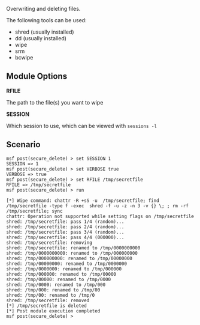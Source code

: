 Overwriting and deleting files.

The following tools can be used:
* shred (usually installed)
* dd (usually installed)
* wipe
* srm
* bcwipe

## Module Options

**RFILE**

The path to the file(s) you want to wipe

**SESSION**

Which session to use, which can be viewed with `sessions -l`

## Scenario
```
msf post(secure_delete) > set SESSION 1
SESSION => 1
msf post(secure_delete) > set VERBOSE true
VERBOSE => true
msf post(secure_delete) > set RFILE /tmp/secretfile
RFILE => /tmp/secretfile
msf post(secure_delete) > run

[*] Wipe command: chattr -R +sS -u  /tmp/secretfile; find /tmp/secretfile -type f -exec  shred -f -u -z -n 3 -v {} \; ; rm -rf /tmp/secretfile; sync
chattr: Operation not supported while setting flags on /tmp/secretfile
shred: /tmp/secretfile: pass 1/4 (random)...
shred: /tmp/secretfile: pass 2/4 (random)...
shred: /tmp/secretfile: pass 3/4 (random)...
shred: /tmp/secretfile: pass 4/4 (000000)...
shred: /tmp/secretfile: removing
shred: /tmp/secretfile: renamed to /tmp/0000000000
shred: /tmp/0000000000: renamed to /tmp/000000000
shred: /tmp/000000000: renamed to /tmp/00000000
shred: /tmp/00000000: renamed to /tmp/0000000
shred: /tmp/0000000: renamed to /tmp/000000
shred: /tmp/000000: renamed to /tmp/00000
shred: /tmp/00000: renamed to /tmp/0000
shred: /tmp/0000: renamed to /tmp/000
shred: /tmp/000: renamed to /tmp/00
shred: /tmp/00: renamed to /tmp/0
shred: /tmp/secretfile: removed
[*] /tmp/secretfile is deleted
[*] Post module execution completed
msf post(secure_delete) >
```

